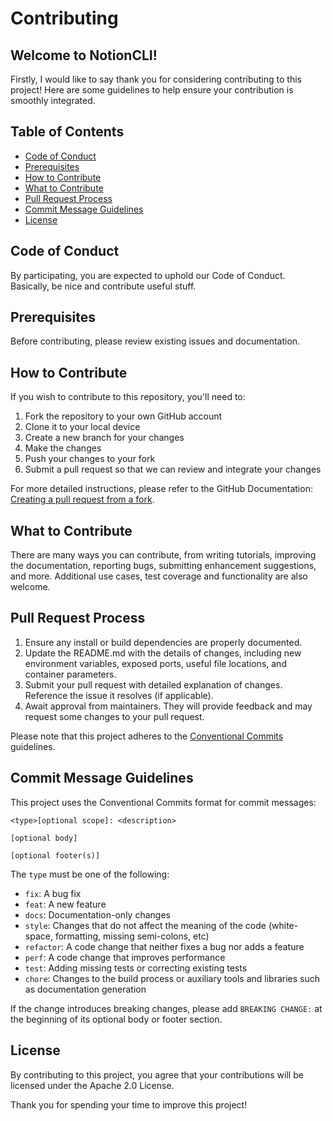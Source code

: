 # Contributing

## Welcome to NotionCLI!

Firstly, I would like to say thank you for considering contributing to this project! Here are some guidelines to help ensure your contribution is smoothly integrated.

## Table of Contents

- [Code of Conduct](#code-of-conduct)
- [Prerequisites](#prerequisites)
- [How to Contribute](#how-to-contribute)
- [What to Contribute](#what-to-contribute)
- [Pull Request Process](#pull-request-process)
- [Commit Message Guidelines](#commit-message-guidelines)
- [License](#license)

## Code of Conduct

By participating, you are expected to uphold our Code of Conduct. Basically, be nice and contribute useful stuff.

## Prerequisites

Before contributing, please review existing issues and documentation.

## How to Contribute

If you wish to contribute to this repository, you'll need to:

1. Fork the repository to your own GitHub account
2. Clone it to your local device
3. Create a new branch for your changes
4. Make the changes
5. Push your changes to your fork
6. Submit a pull request so that we can review and integrate your changes

For more detailed instructions, please refer to the GitHub Documentation: [Creating a pull request from a fork](https://docs.github.com/en/github/collaborating-with-issues-and-pull-requests/creating-a-pull-request-from-a-fork).

## What to Contribute

There are many ways you can contribute, from writing tutorials, improving the documentation, reporting bugs, submitting enhancement suggestions, and more. Additional use cases, test coverage and functionality are also welcome.

## Pull Request Process

1. Ensure any install or build dependencies are properly documented.
2. Update the README.md with the details of changes, including new environment variables, exposed ports, useful file locations, and container parameters.
3. Submit your pull request with detailed explanation of changes. Reference the issue it resolves (if applicable).
4. Await approval from maintainers. They will provide feedback and may request some changes to your pull request.

Please note that this project adheres to the [Conventional Commits](https://www.conventionalcommits.org/) guidelines. 

## Commit Message Guidelines

This project uses the Conventional Commits format for commit messages:

```
<type>[optional scope]: <description>

[optional body]

[optional footer(s)]
```

The `type` must be one of the following:

- `fix`: A bug fix
- `feat`: A new feature
- `docs`: Documentation-only changes
- `style`: Changes that do not affect the meaning of the code (white-space, formatting, missing semi-colons, etc)
- `refactor`: A code change that neither fixes a bug nor adds a feature
- `perf`: A code change that improves performance
- `test`: Adding missing tests or correcting existing tests
- `chore`: Changes to the build process or auxiliary tools and libraries such as documentation generation

If the change introduces breaking changes, please add `BREAKING CHANGE:` at the beginning of its optional body or footer section.

## License

By contributing to this project, you agree that your contributions will be licensed under the Apache 2.0 License. 

Thank you for spending your time to improve this project!
